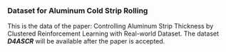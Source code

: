 ### Dataset for Aluminum Cold Strip Rolling
This is the data of the paper: Controlling Aluminum Strip Thickness by Clustered Reinforcement Learning with Real-world Dataset.
The dataset ***D4ASCR*** will be available after the paper is accepted.
